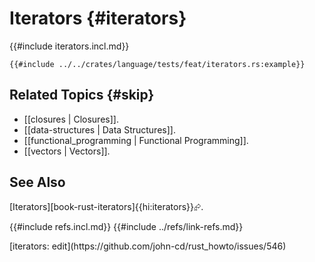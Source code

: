 # Iterators {#iterators}

{{#include iterators.incl.md}}

```rust,editable
{{#include ../../crates/language/tests/feat/iterators.rs:example}}
```

## Related Topics {#skip}

- [[closures | Closures]].
- [[data-structures | Data Structures]].
- [[functional_programming | Functional Programming]].
- [[vectors | Vectors]].

## See Also

[Iterators][book-rust-iterators]{{hi:iterators}}⮳.

{{#include refs.incl.md}}
{{#include ../refs/link-refs.md}}

<div class="hidden">
[iterators: edit](https://github.com/john-cd/rust_howto/issues/546)
</div>
